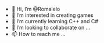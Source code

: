 - 👋 Hi, I’m @Romalelo
- 👀 I’m interested in creating games
- 🌱 I’m currently learning C++ and C#
- 💞️ I’m looking to collaborate on ...
- 📫 How to reach me ...

<!---
Romalelo/Romalelo is a ✨ special ✨ repository because its `README.md` (this file) appears on your GitHub profile.
You can click the Preview link to take a look at your changes.
--->
